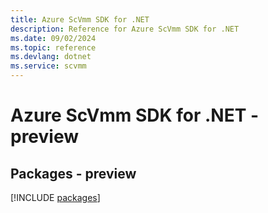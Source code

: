 ```yaml
---
title: Azure ScVmm SDK for .NET
description: Reference for Azure ScVmm SDK for .NET
ms.date: 09/02/2024
ms.topic: reference
ms.devlang: dotnet
ms.service: scvmm
---
```

# Azure ScVmm SDK for .NET - preview
## Packages - preview
[!INCLUDE [packages](scvmm-index.md)]